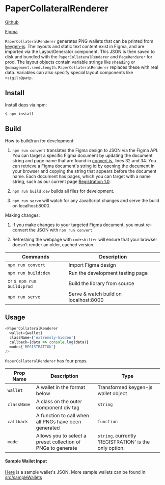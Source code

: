 # PaperCollateralRenderer

[Github](https://github.com/urbit/PaperCollateralRenderer)

[Figma](https://www.figma.com/file/a4u6jBsdTgiXcrDGW61q5ngY/Tlon-Paper-Wallet-v1.2?node-id=574%3A0)

`PaperCollateralRenderer` generates PNG wallets that can be printed from [keygen-js](https://github.com/urbit/keygen-js). The layouts and static text content exist in Figma, and are imported via the LayoutGenerator component. This JSON is then saved to disk and bundled with the `PaperCollateralRenderer` and `PageRenderer` for prod. The layout objects contain variable strings like `@heading` or ``` @management.seed.length ```. `PaperCollateralRenderer` replaces these with real data. Variables can also specify special layout components like `>sigil:@patp`.

## Install

Install deps via npm:

```
$ npm install
```

## Build

How to build/run for development:

1. `npm run convert` translates the Figma design to JSON via the Figma API. You can target a specific Figma document by updating the document string and page name that are found in [convert.js](https://github.com/urbit/PaperCollateralRenderer/blob/c51c80e0e5895142b41ef06d2d48de1357f328f6/convert.js#L32), lines 32 and 34.  You can retrieve a Figma document's string id by opening the document in your browser and copying the string that appears before the document name.  Each document has pages, which you can target with a name string, such as our current page [Registration 1.0](https://www.figma.com/file/a4u6jBsdTgiXcrDGW61q5ngY/Tlon-Paper-Wallet-v1.2?node-id=574%3A0).

2. `npm run build:dev` builds all files for development.

3. `npm run serve` will watch for any JavaScript changes and serve the build on localhost:8000.

Making changes:

1. If you make changes to your targeted Figma document, you must re-convert the JSON with `npm run convert`.

2. Refreshing the webpage with `cmd+shift+r` will ensure that your browser doesn't render an older, cached version.

| Commands                 | Description                                   |
| -------------------------| --------------------------------------------- |
|`npm run convert`         | Import Figma design                           |
|`npm run build:dev`       | Run the development testing page              |
| or `$ npm run build:prod`| Build the library from source                 |
|`npm run serve`           | Serve & watch build on localhost:8000         |  

## Usage

```js
<PaperCollateralRenderer
  wallet={wallet}
  className={'extremely-hidden'}
  callback={data => console.log(data)}
  mode={'REGISTRATION'}
/>
```

`PaperCollateralRenderer` has four props.

|Prop Name              | Description                                  | Type
| -------------------- | --------------------------------------------- | -----
| `wallet`   | A wallet in the format below                             | Transformed keygen-js wallet object
| `className`| A class on the outer component div tag                     | `string`
| `callback` | A function to call when all PNGs have been generated | `function`
| `mode`     | Allows you to select a preset collection of PNGs to generate   | `string`, currently 'REGISTRATION' is the only option.


#### Sample Wallet Input
[Here](https://github.com/urbit/PaperCollateralRenderer/tree/fixes/docs/sample-wallet.json) is a sample wallet's JSON.  More sample wallets can be found in [src/sampleWallets](https://github.com/urbit/PaperCollateralRenderer/tree/master/src/sampleWallets)


#
